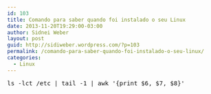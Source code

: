 ```yaml
---
id: 103
title: Comando para saber quando foi instalado o seu Linux
date: 2013-11-20T19:29:00-03:00
author: Sidnei Weber
layout: post
guid: http://sidiweber.wordpress.com/?p=103
permalink: /comando-para-saber-quando-foi-instalado-o-seu-linux/
categories:
  - Linux
---
```

<pre>ls -lct /etc | tail -1 | awk '{print $6, $7, $8}'</pre>